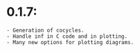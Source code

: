 # 0.1.7: 

    - Generation of cocycles.
    - Handle inf in C code and in plotting.
    - Many new options for plotting diagrams.